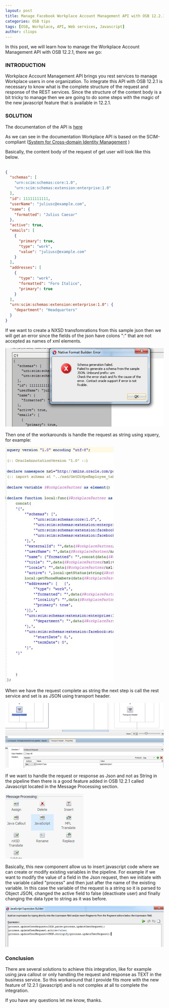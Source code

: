 ```yaml
---
layout: post
title: Manage Facebook Workplace Account Management API with OSB 12.2.1
categories: OSB tips
tags: [OSB, Workplace, API, Web services, Javascript]
author: cliops
---
```

In this post, we will learn how to manage the Workplace Account Management API with OSB 12.2.1, there we go:

### INTRODUCTION ###

Workplace Account Management API brings you rest services to manage Workplace users in one organization. To integrate this API with OSB 12.2.1 is necessary to know what is the complete structure of the request and response of the REST services. Since the structure of the content body is a bit tricky to manage then we are going to do some steps with the magic of the new javascript feature that is available in 12.2.1.


### SOLUTION ###


The documentation of the API is [here](https://developers.facebook.com/docs/workplace/account-management/api)  

As we can see in the documentation Workplace API is based on the SCIM-compliant ([System for Cross-domain Identity Management](http://www.simplecloud.info/) )

Basically, the content body of the request of get user will look like this below.

```json

{
  "schemas": [
    "urn:scim:schemas:core:1.0",
    "urn:scim:schemas:extension:enterprise:1.0"
  ],
  "id": 11111111111,
  "userName": "juliusc@example.com",
  "name": {
    "formatted": "Julius Caesar"
  },
  "active": true,
  "emails": [
    {
      "primary": true,
      "type": "work",
      "value": "juliusc@example.com"
    }
  ],
  "addresses": [
    {
      "type": "work",
      "formatted": "Foro Italico",
      "primary": true
    }
  ],
  "urn:scim:schemas:extension:enterprise:1.0": {
    "department": "Headquarters"
  }
}

```

If we want to create a NXSD transfomrations from this sample json then we will get an error since the fields of the json have colons ":"  that are not accepted as names of xml elements.

![](/images/2018-02-27-Workplace-Account-Management-API-with-OSB-12C/Image1.jpg)

Then one of the workarounds is handle the request as string using xquery, for example:

![](/images/2018-02-27-Workplace-Account-Management-API-with-OSB-12C/Image2.jpg)

When we have the request complete as string the next step is call the rest service and set is as JSON using transport header.

![](/images/2018-02-27-Workplace-Account-Management-API-with-OSB-12C/Image3.jpg)

If we want to handle the request or response as Json and not as String in the pipeline then there is a good feature added in OSB 12.2.1 called Javascript located in the Message Processing section.

![](/images/2018-02-27-Workplace-Account-Management-API-with-OSB-12C/Image4.jpg)

Basically, this new component allow us to insert javascript code where we can create or modify existing variables in the pipeline. For example if we want to modify the value of a field in the Json request, then we initiate with the variable called "process" and then just after the name of the existing variable. In this case the variable of the request is a string so it is parsed to Object JSON, changed the active field to false (deactivate user) and finally changing the data type to string as it was before.

![](/images/2018-02-27-Workplace-Account-Management-API-with-OSB-12C/Image5.jpg)



### Conclusion ###

There are several solutions to achieve this integration, like for example using java callout or only handling the request and response as TEXT in the business service. So this workaround that I provide fits more with the new feature of 12.2.1 (javascript) and is not complex at all to complete the integration.


If you have any questions let me know, thanks.
